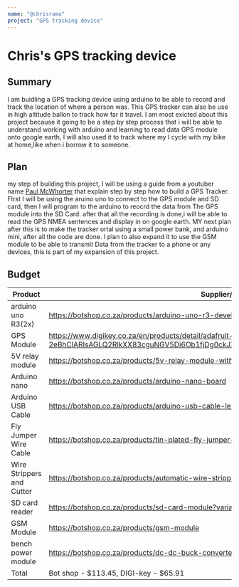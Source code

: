 ```yaml
---
name: "@chrisrama"
project: "GPS tracking device"
---
```


# Chris's GPS tracking device 

## Summary


I am buidling a GPS tracking device using arduino to be able to record and track the location of where a person was. This GPS tracker can also be use in high altitude ballon to track how far it travel. I am most exicted about this project because it going to be a step by step process that i will be able to understand working with arduino and learning to read data GPS module onto google earth, I will also used it to track where my I cycle with my bike at home,like when i borrow it to someone.


## Plan


my step of building this project, I will be using a guide from a youtuber name [Paul McWhorter](https://www.youtube.com/watch?v=OsMoowoB2Rg) that explain step by step how to build a GPS Tracker. FIrst I will be using the aruino uno to connect to the GPS module and SD card, then I will program to the arduino to reocrd the data from The GPS module into the SD Card. after that all the recording is done,i will be able to read the GPS NMEA sentences and display in on google earth. 
MY next plan after this is to make the tracker ortal using a small power bank, and arduino mini, after all the  code are done. I plan to also expand it to use the GSM module to be able to transmit Data from the tracker to a phone or any devices, this is part of my expansion of this project.


## Budget


| Product         | Supplier/Link                         | Cost   |
| ----------------| ------------------------------------- | ------ |
| arduino uno R3(2x) | https://botshop.co.za/products/arduino-uno-r3-development-board-oem | $29.27 |
| GPS Module | https://www.digikey.co.za/en/products/detail/adafruit-industries-llc/746/5353613?gclid=Cj0KCQiA2-2eBhClARIsAGLQ2RlkXX83cguNGV5Di6Ob1fjDg0ckJXzSzhHocgfiOuFKaLKgBgA3UPcaAl4BEALw_wcB | $29.95 |
| 5V relay module | https://botshop.co.za/products/5v-relay-module-with-status-led-diode-and-transistor-trigger-1 | $1.41|
| Arduino nano | https://botshop.co.za/products/arduino-nano-board | $8.32 |
| Arduino USB Cable  | https://botshop.co.za/products/arduino-usb-cable-length-20cm | $7.50 |
| Fly Jumper Wire Cable | https://botshop.co.za/products/tin-plated-fly-jumper-wire-cable-24awg-20cm-100pcs | $3.25 |
| Wire Strippers and Cutter | https://botshop.co.za/products/automatic-wire-stripper | $6.51 |
| SD card reader | https://botshop.co.za/products/sd-card-module?variant=42891647615216 | $2.99 |
| GSM Module | https://botshop.co.za/products/gsm-module | $10.74 |
| bench power module | https://botshop.co.za/products/dc-dc-buck-converter-cc-cv-step-down-power-module | $45.57 |
| Total |  Bot shop - $113.45, DIGI-key - $65.91   | $219.56 |







